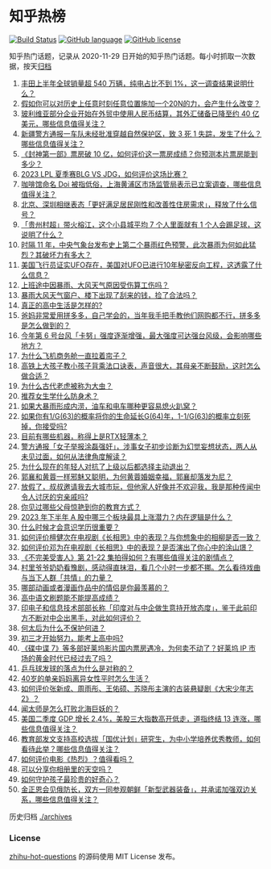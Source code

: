 # 知乎热榜
[![Build Status](https://github.com/ToWeLong/zhihu-hot-questions/workflows/CI/badge.svg)](https://github.com/ToWeLong/zhihu-hot-questions/actions)
[![GitHub language](https://img.shields.io/badge/language-golang-orange.svg)](https://golang.org/)
[![GitHub license](https://img.shields.io/github/license/ToWeLong/zhihu-hot-questions)](https://github.com/ToWeLong/zhihu-hot-questions/blob/main/LICENSE)

知乎热门话题，记录从 2020-11-29 日开始的知乎热门话题。每小时抓取一次数据，按天[归档](./archives)

<!-- BEGIN -->

1. [丰田上半年全球销量超 540 万辆，纯电占比不到 1%，这一调查结果说明什么？](https://www.zhihu.com/question/614444303)
1. [假如你可以对历史上任意时刻任意位置施加一个20N的力，会产生什么改变？](https://www.zhihu.com/question/606039811)
1. [玻利维亚部分企业开始在外贸中使用人民币结算，其外汇储备已降至约 40 亿美元，哪些信息值得关注？](https://www.zhihu.com/question/614659021)
1. [新疆警方通报一车队未经批准穿越自然保护区，致 3 死 1 失踪，发生了什么？哪些信息值得关注？](https://www.zhihu.com/question/614432614)
1. [《封神第一部》票房破 10 亿，如何评价这一票房成绩？你预测本片票房能到多少？](https://www.zhihu.com/question/614732121)
1. [2023 LPL 夏季赛BLG VS JDG，如何评价这场比赛？](https://www.zhihu.com/question/614747386)
1. [咖啡馆命名 Doi 被指低俗，上海黄浦区市场监管局表示已立案调查，哪些信息值得关注？](https://www.zhihu.com/question/614421114)
1. [北京、深圳相继表态「更好满足居民刚性和改善性住房需求」，释放了什么信号？](https://www.zhihu.com/question/614750702)
1. [「贵州村超」带火榕江，这个小县城平均 7 个人里面就有 1 个人会踢足球，这说明了什么？](https://www.zhihu.com/question/614606036)
1. [时隔 11 年，中央气象台发布史上第二个暴雨红色预警，此次暴雨为何如此猛烈？其破坏力有多大？](https://www.zhihu.com/question/614628336)
1. [美国飞行员证实UFO存在，美国对UFO已进行10年秘密反向工程，这透露了什么信息？](https://www.zhihu.com/question/614456822)
1. [上班途中因暴雨、大风天气原因受伤算工伤吗？](https://www.zhihu.com/question/614724833)
1. [暴雨大风天气窗户、楼下出现了刮来的钱，捡了合法吗？](https://www.zhihu.com/question/614723319)
1. [真正的高中生活是怎样的?](https://www.zhihu.com/question/598718967)
1. [爸妈非常爱用拼多多，自己学会的，当年我手把手教他们网购都不行，拼多多是怎么做到的？](https://www.zhihu.com/question/614425398)
1. [今年第 6 号台风「卡努」强度逐渐增强，最大强度可达强台风级，会影响哪些地方？](https://www.zhihu.com/question/614726695)
1. [为什么飞机商务舱一直拉着帘子？](https://www.zhihu.com/question/346204250)
1. [高铁上大孩子教小孩子背乘法口诀表，声音很大，其母亲不断鼓励，这时怎么做合适？](https://www.zhihu.com/question/614220609)
1. [为什么古代老虎被称为大虫？](https://www.zhihu.com/question/29161985)
1. [推荐女生学什么防身术？](https://www.zhihu.com/question/343491536)
1. [如果大暴雨形成内涝，油车和电车哪种更容易熄火趴窝？](https://www.zhihu.com/question/613310322)
1. [如果你有1/G(63)的概率将你的生命延长G(64)年，1-1/G(63)的概率立刻死掉，你接受吗?](https://www.zhihu.com/question/595640458)
1. [目前有哪些机器，称得上是RTX轻薄本？](https://www.zhihu.com/question/614112208)
1. [警方通报「女子举报涂磊强奸」，涉事女子初步诊断为幻觉妄想状态，两人从未见过面，如何从法律角度解读？](https://www.zhihu.com/question/614615503)
1. [为什么现在的年轻人对抗了上级以后都选择主动退出？](https://www.zhihu.com/question/613681273)
1. [郭襄和黄蓉一样邪魅又聪明，为何黄蓉婚姻幸福，郭襄却落发为尼？](https://www.zhihu.com/question/614303849)
1. [放假了，叔叔邀请我去大城市玩，但他家人好像并不欢迎我，我是那种传闻中令人讨厌的穷亲戚吗?](https://www.zhihu.com/question/613436674)
1. [你见过哪些父母惊艳到你的教育方式？](https://www.zhihu.com/question/264918610)
1. [2023 年下半年 A 股中哪三个板块最具上涨潜力？内在逻辑是什么？](https://www.zhihu.com/question/614395046)
1. [什么时候才会意识学历很重要？](https://www.zhihu.com/question/611013775)
1. [如何评价檀健次在电视剧《长相思》中的表现？与你想象中的相柳是否一致？](https://www.zhihu.com/question/613716409)
1. [如何评价邓为在电视剧《长相思》中的表现？是否演出了你心中的涂山璟？](https://www.zhihu.com/question/613715481)
1. [《不完美受害人》第 21-22 集拍得如何？有哪些值得关注的剧情点？](https://www.zhihu.com/question/614303184)
1. [村里爷爷奶奶看豫剧，感动得直抹泪，看几个小时一步都不挪。怎么看待戏曲与当下人群「共情」的力量？](https://www.zhihu.com/question/613695579)
1. [哪部动画或者漫画作品中的情侣是你最羡慕的？](https://www.zhihu.com/question/420887959)
1. [高中语文刷题能不能提高成绩？](https://www.zhihu.com/question/37301560)
1. [印电子和信息技术部部长称「印度对与中企做生意持开放态度」，鉴于此前印方不断对中企出黑手，对此如何评价？](https://www.zhihu.com/question/614156780)
1. [何太后为什么不保护何进？](https://www.zhihu.com/question/614161110)
1. [初三才开始努力，能考上高中吗?](https://www.zhihu.com/question/613566103)
1. [《碟中谍 7》等多部好莱坞影片国内票房遇冷，为何卖不动了？好莱坞 IP 市场的黄金时代已经过去了吗？](https://www.zhihu.com/question/614717890)
1. [乒乓球发球的落点为什么是对称的？](https://www.zhihu.com/question/509754421)
1. [40岁的单亲妈妈离异女性平时怎么生活？](https://www.zhihu.com/question/264006115)
1. [如何评价张新成、周雨彤、王佑硕、苏晓彤主演的古装悬疑剧《大宋少年志 2》？](https://www.zhihu.com/question/614633416)
1. [闻太师是怎么打败北海巨妖的？](https://www.zhihu.com/question/560954276)
1. [美国二季度 GDP 增长 2.4%，美股三大指数高开低走，道指终结 13 连涨，哪些信息值得关注？](https://www.zhihu.com/question/614395532)
1. [教育部发文支持高校选拔「国优计划」研究生，为中小学培养优秀教师，如何看待此举？哪些信息值得关注？](https://www.zhihu.com/question/614233089)
1. [如何评价电影《热烈》？值得看吗？](https://www.zhihu.com/question/612885378)
1. [可以分享你相册里的天空吗？](https://www.zhihu.com/question/614423482)
1. [如何守护孩子最珍贵的好奇心？](https://www.zhihu.com/question/614177399)
1. [金正恩会见俄防长，双方一同参观朝鲜「新型武器装备」，并承诺加强双边关系，哪些信息值得关注？](https://www.zhihu.com/question/614246420)

<!-- END -->

历史归档 [./archives](./archives)


### License
[zhihu-hot-questions](https://github.com/towelong/zhihu-hot-questions) 的源码使用 MIT License 发布。